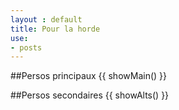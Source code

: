 ```yaml
---
layout : default
title: Pour la horde
use:
- posts
---
```


##Persos principaux
{{ showMain() }}

##Persos secondaires
{{ showAlts() }}


